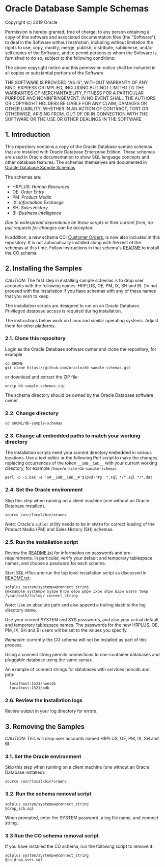 # Oracle Database Sample Schemas

Copyright (c) 2019 Oracle

Permission is hereby granted, free of charge, to any person obtaining
a copy of this software and associated documentation files (the
"Software"), to deal in the Software without restriction, including
without limitation the rights to use, copy, modify, merge, publish,
distribute, sublicense, and/or sell copies of the Software, and to
permit persons to whom the Software is furnished to do so, subject to
the following conditions:

The above copyright notice and this permission notice shall be
included in all copies or substantial portions of the Software.

THE SOFTWARE IS PROVIDED "AS IS", WITHOUT WARRANTY OF ANY KIND,
EXPRESS OR IMPLIED, INCLUDING BUT NOT LIMITED TO THE WARRANTIES OF
MERCHANTABILITY, FITNESS FOR A PARTICULAR PURPOSE AND
NONINFRINGEMENT. IN NO EVENT SHALL THE AUTHORS OR COPYRIGHT HOLDERS BE
LIABLE FOR ANY CLAIM, DAMAGES OR OTHER LIABILITY, WHETHER IN AN ACTION
OF CONTRACT, TORT OR OTHERWISE, ARISING FROM, OUT OF OR IN CONNECTION
WITH THE SOFTWARE OR THE USE OR OTHER DEALINGS IN THE SOFTWARE.

## 1. Introduction

This repository contains a copy of the Oracle Database sample schemas
that are installed with Oracle Database Enterprise Edition.  These
schemas are used in Oracle documentation to show SQL language
concepts and other database features.  The schemas themselves are 
documented in [Oracle Database Sample Schemas](https://www.oracle.com/pls/topic/lookup?ctx=dblatest&id=COMSC).

The schemas are:

- HRPLUS: *Human Resources*
- OE: *Order Entry*
- PM: *Product Media*
- IX: *Information Exchange*
- SH: *Sales History*
- BI: *Business Intelligence*

*Due to widespread dependence on these scripts in their current form,
no pull requests for changes can be accepted.*

In addition, a new schema CO: [Customer Orders](https://github.com/oracle/db-sample-schemas/tree/master/customer_orders), is now also 
included in this repository. It is not automatically installed along with 
the rest of the schemas at this time. Follow instructions in that schema's 
[README](https://github.com/oracle/db-sample-schemas/blob/master/README.md) to install the CO schema.

## 2. Installing the Samples

*CAUTION*: The first step in installing sample schemas is to drop 
user accounts with the following names: HRPLUS, OE, PM, IX, SH and BI. 
Do not proceed with the installation if you have schemas with any 
of these names that you wish to keep.

The installation scripts are designed to run on an Oracle Database.  
Privileged database access is required during installation.

The instructions below work on Linux and similar operating systems.
Adjust them for other platforms.

### 2.1. Clone this repository

Login as the Oracle Database software owner and clone the repository, for example

```shell
cd $HOME
git clone https://github.com/oracle/db-sample-schemas.git
```

or download and extract the ZIP file:

```shell
unzip db-sample-schemas.zip
```

The schema directory should be owned by the Oracle Database software owner.

### 2.2. Change directory

```shell
cd $HOME/db-sample-schemas
```

### 2.3. Change all embedded paths to match your working directory

The installation scripts need your current directory embedded in
various locations.  Use a text editor or the following Perl script to
make the changes, replacing occurrences of the token `__SUB__CWD__`
with your current working directory, for example
`/home/oracle/db-sample-schemas`

```shell
perl -p -i.bak -e 's#__SUB__CWD__#'$(pwd)'#g' *.sql */*.sql */*.dat 
```

### 2.4. Set the Oracle environment

Skip this step when running on a client machine (one without an Oracle 
Database installed).

```shell
source /usr/local/bin/oraenv
```

*Note*: Oracle's `sqlldr` utility needs to be in `$PATH` for correct
loading of the Product Media (PM) and Sales History (SH) schemas.

### 2.5.  Run the installation script

Review the [README.txt](#README.txt) for information on passwords and
pre-requirements. In particular, verify your default and temporary
tablespace names, and choose a password for each schema.

Start SQL*Plus and run the top level installation script as
discussed in [README.txt](#README.txt):

```shell
sqlplus system/systempw@connect_string
@mksample systempw syspw hrpw oepw pmpw ixpw shpw bipw users temp /your/path/to/log/ connect_string
```

*Note*: Use an absolute path and also append a trailing slash to the log directory name.

Use your current SYSTEM and SYS passwords, and also your actual
default and temporary tablespace names.  The passwords for the new
HRPLUS, OE, PM, IX, SH and BI users will be set to the values you
specify.

*Reminder*: currently the CO schema will not be installed as part of this 
process.

Using a connect string permits connections to non-container databases and 
pluggable database using the same syntax.

An example of connect strings for databases with services noncdb and pdb:
```
  localhost:1521/noncdb
  localhost:1521/pdb
```

### 2.6. Review the installation logs

Review output in your log directory for errors.

## 3. Removing the Samples

*CAUTION*: This will drop user accounts named HRPLUS, OE, PM, IX, SH and BI.

### 3.1. Set the Oracle environment

Skip this step when running on a client machine (one without an Oracle 
Database installed).

```shell
source /usr/local/bin/oraenv
```

### 3.2. Run the schema removal script

```shell
sqlplus system/systempw@connect_string
@drop_sch.sql
```

When prompted, enter the SYSTEM password, a log file name, and connect string.

### 3.3 Run the CO schema removal script

If you have installed the CO schema, run the following script to remove it. 

```shell
sqlplus system/systempw@connect_string
@co_drop_user.sql 
```
